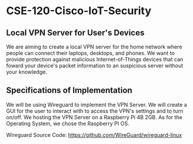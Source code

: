 # CSE-120-Cisco-IoT-Security

## <h2>Local VPN Server for User's Devices
        
We are aiming to create a local VPN server for the home network where people can connect their laptops, desktops, and phones. We want to provide protection against malicious Internet-of-Things devices that can foward your device's packet information to an suspicious server without your knowledge.
        

## <h2>Specifications of Implementation

We will be using Wireguard to implement the VPN Server. We will create a GUI for the user to interact with to access the VPN's settings and to turn on/off.
We hosting the VPN Server on a Raspberry Pi 4B 2GB. As for the Operating System, we chose the Raspberry PI OS.

Wireguard Source Code: https://github.com/WireGuard/wireguard-linux

